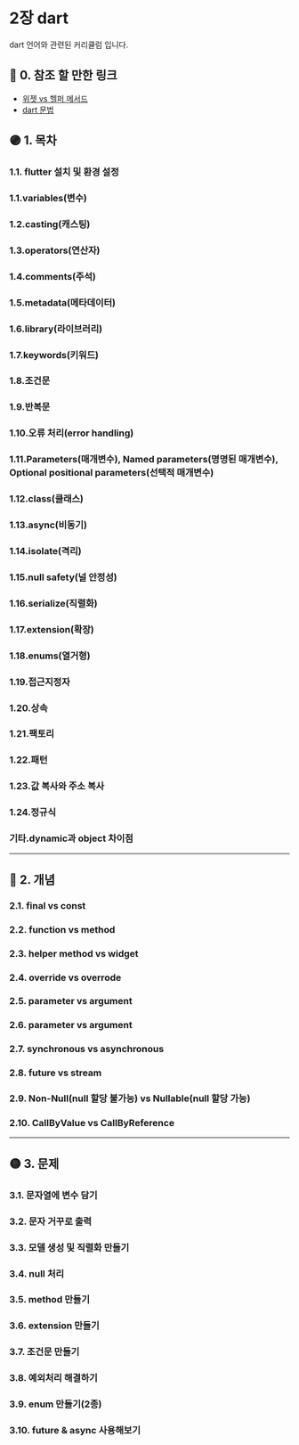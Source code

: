 # 2장 dart

dart 언어와 관련된 커리큘럼 입니다.

## 🔴 0. 참조 할 만한 링크

- [위젯 vs 헬퍼 메서드](https://www.youtube.com/watch?v=IOyq-eTRhvo)
- [dart 문법](https://gaudy-tulip-a0f.notion.site/2023-DART-9cb08f251e4a4f18b7d2abe66a943c17?pvs=4)

## 🟣 1. 목차

### 1.1. flutter 설치 및 환경 설정

### 1.1.variables(변수)

### 1.2.casting(캐스팅)

### 1.3.operators(연산자)

### 1.4.comments(주석)

### 1.5.metadata(메타데이터)

### 1.6.library(라이브러리)

### 1.7.keywords(키워드)

### 1.8.조건문

### 1.9.반복문

### 1.10.오류 처리(error handling)

### 1.11.Parameters(매개변수), Named parameters(명명된 매개변수), Optional positional parameters(선택적 매개변수)

### 1.12.class(클래스)

### 1.13.async(비동기)

### 1.14.isolate(격리)

### 1.15.null safety(널 안정성)

### 1.16.serialize(직렬화)

### 1.17.extension(확장)

### 1.18.enums(열거형)

### 1.19.접근지정자

### 1.20.상속

### 1.21.팩토리

### 1.22.패턴

### 1.23.값 복사와 주소 복사

### 1.24.정규식

### 기타.dynamic과 object 차이점


***

## 🔵 2. 개념

### 2.1. final vs const

### 2.2. function vs method

### 2.3. helper method vs widget

### 2.4. override vs overrode

### 2.5. parameter vs argument

### 2.6. parameter vs argument

### 2.7. synchronous vs asynchronous

### 2.8. future vs stream

### 2.9. Non-Null(null 할당 불가능) vs Nullable(null 할당 가능)

### 2.10. CallByValue vs CallByReference
***

## 🟡 3. 문제

### 3.1. 문자열에 변수 담기

### 3.2. 문자 거꾸로 출력

### 3.3. 모델 생성 및 직렬화 만들기

### 3.4. null 처리

### 3.5. method 만들기

### 3.6. extension 만들기

### 3.7. 조건문 만들기

### 3.8. 예외처리 해결하기

### 3.9. enum 만들기(2종)

### 3.10. future & async 사용해보기